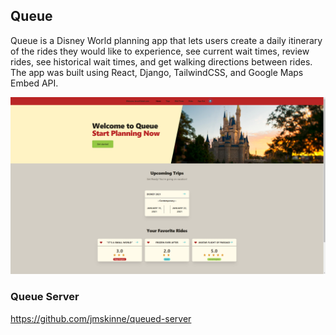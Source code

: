 ## Queue
Queue is a Disney World planning app that lets users create a daily itinerary of the rides they would like to experience, see current wait times, review rides, see historical wait times, and get walking directions between rides. The app was built using React, Django, TailwindCSS, and  Google Maps Embed API.


![alt text](queue.png)

### Queue Server
https://github.com/jmskinne/queued-server
